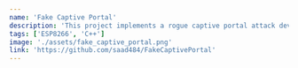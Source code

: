 ```yaml
---
name: 'Fake Captive Portal'
description: 'This project implements a rogue captive portal attack device using the ESP8266 platform. The captive portal intercepts DNS look-ups and presents login interfaces for specific URLs such as Google, Facebook, and Yahoo. Captured login credentials are stored in the ESP8266 flash memory.'
tags: ['ESP8266', 'C++']
image: './assets/fake_captive_portal.png'
link: 'https://github.com/saad484/FakeCaptivePortal'
---
```

